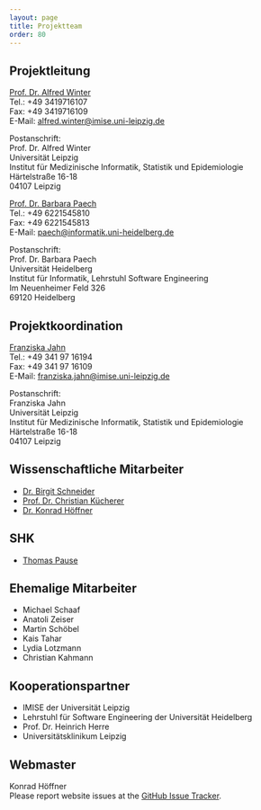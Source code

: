 ```yaml
---
layout: page
title: Projektteam
order: 80
---
```

## Projektleitung

<div class="teamGrid">

<div class="inbox">
<p>
<a href="{{ site.links.winter}}">Prof. Dr. Alfred Winter</a><br>
Tel.: +49 3419716107<br>
Fax: +49 3419716109<br>
E-Mail: <a href="mailto:alfred.winter@imise.uni-leipzig.de">alfred.winter@imise.uni-leipzig.de</a>
</p>
<p>
Postanschrift:<br>
Prof. Dr. Alfred Winter<br>
Universität Leipzig<br>
Institut für Medizinische Informatik, Statistik und Epidemiologie<br>
Härtelstraße 16-18<br>
04107 Leipzig
</p>
</div>

<div class="inbox">
<p>
<a href="{{ site.links.paech}}">Prof. Dr. Barbara Paech</a><br>
Tel.: +49 6221545810<br>
Fax: +49 6221545813<br>
E-Mail: <a href="mailto:paech@informatik.uni-heidelberg.de">paech@informatik.uni-heidelberg.de</a><br>
</p>
<p>
Postanschrift:<br>
Prof. Dr. Barbara Paech<br>
Universität Heidelberg<br>
Institut für Informatik, Lehrstuhl Software Engineering<br>
Im Neuenheimer Feld 326<br>
69120 Heidelberg
</p>
</div>
</div>
<!--  -->

## Projektkoordination

<p>
<a href="{{ site.links.jahn }}">Franziska Jahn</a><br>
Tel.: +49 341 97 16194<br>
Fax: +49 341 97 16109<br>
E-Mail: <a href="mailto:franziska.jahn@imise.uni-leipzig.de">franziska.jahn@imise.uni-leipzig.de</a>
</p>
<p>
Postanschrift:<br>
Franziska Jahn<br>
Universität Leipzig<br>
Institut für Medizinische Informatik, Statistik und Epidemiologie<br>
Härtelstraße 16-18<br>
04107 Leipzig
</p>

## Wissenschaftliche Mitarbeiter

* <a href="{{ site.links.schneider }}">Dr. Birgit Schneider</a>
* <a href="{{ site.links.kuecherer }}">Prof. Dr. Christian Kücherer</a>
* <a href="{{ site.links.hoeffner}}">Dr. Konrad Höffner</a>

## SHK
* <a href="{{ site.links.pause }}">Thomas Pause</a>

## Ehemalige Mitarbeiter

* Michael Schaaf
* Anatoli Zeiser
* Martin Schöbel
* Kais Tahar
* Lydia Lotzmann
* Christian Kahmann

 
## Kooperationspartner

* IMISE der Universität Leipzig
* Lehrstuhl für Software Engineering der Universität Heidelberg
* Prof. Dr. Heinrich Herre
* Universitätsklinikum Leipzig

## Webmaster

Konrad Höffner<br>
Please report website issues at the <a href="https://github.com/snikproject/snik.eu/issues" target="_blank">GitHub Issue Tracker</a>.

